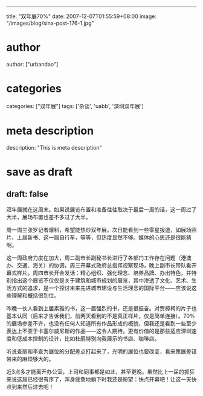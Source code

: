 
---
title: "双年展70%"
date: 2007-12-07T01:55:59+08:00
image: "/images/blog/sina-post-176-1.jpg"
# author
author: ["urbandao"]
# categories
categories: ["双年展"]
tags: ['杂谈', 'uabb', '深圳双年展']
# meta description
description: "This is meta description"
# save as draft
draft: false
---

双年展就在这周末。如果说展览布置和准备往往取决于最后一周的话，这一周过了大半，展场布置也差不多过了大半。

周一周三张罗记者爆料，希望能热炒双年展。次日能看到一些零星报道，如展场照片、上届新书、这一届自行车，等等，但热度显然不够。媒体的心思还是很能猜啊。

这一周政府力度在加大，周二副市长副秘书长进行了各部门工作存在问题（港澳办、交通、海关）的协调，周三开幕式政府总指挥视察现场，晚上副市长带队看开幕式样片。周四市长开会发话：精心组织、强化理念、培养品牌、办出特色，并特别指出这个展览不仅仅是关于建筑和城市规划的展览，其中渗透了文化、艺术、生活方式的追求，是一个探讨未来先进城市建设与生活理念的国际平台——应该说这些理解和概括很到位。

昨晚一伙人看到上届素雅的书，这一届强烈的书，还是很振奋。对贾樟柯的片子也基本认同（后来才告诉我们，前两天看到的不是真正样片，仅是简单连接）。70%的展场参差不齐，也没有任何人知道所有作品形成的概貌，但我还是看到一些至少表达上不亚于卡塞尔威尼斯的作品——这令人期待。更有价值的是那些适应深圳速度和低成本控制的设计，比如杜鹃特别向我展示的书店、咖啡店。

听说查丽和李查为展位的分配差点打起来了，光明的展位也要改变，看来策展差错带来的麻烦够大的。

近3点多才能离开办公室，上司和同事都是如此，甚至更晚。虽然比上一届的抓狂来说这届已经很有序了，浑身疲惫地躺下时我还是盼望：快点开幕吧！让这一天快点到来然后过去吧！
